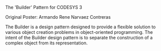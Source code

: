 
The 'Builder' Pattern for CODESYS 3

Original Poster: Armando Rene Narvaez Contreras

The Builder is a design pattern designed to provide a flexible solution to various object creation problems in object-oriented programming. The intent of the Builder design pattern is to separate the construction of a complex object from its representation.

